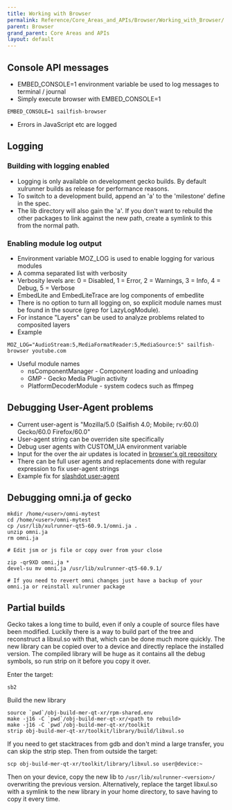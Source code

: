 ```yaml
---
title: Working with Browser
permalink: Reference/Core_Areas_and_APIs/Browser/Working_with_Browser/
parent: Browser
grand_parent: Core Areas and APIs
layout: default
---
```


## Console API messages

  - EMBED_CONSOLE=1 environment variable be used to log messages to terminal / journal
  - Simply execute browser with EMBED_CONSOLE=1
```nosh
EMBED_CONSOLE=1 sailfish-browser
```

  - Errors in JavaScript etc are logged

## Logging

### Building with logging enabled

  - Logging is only available on development gecko builds. By default xulrunner builds as release for performance reasons.
  - To switch to a development build, append an 'a' to the 'milestone' define in the spec.
  - The lib directory will also gain the 'a'. If you don't want to rebuild the other packages to link against the new path, create a symlink to this from the normal path.

### Enabling module log output

  - Environment variable MOZ_LOG is used to enable logging for various modules
  - A comma separated list with verbosity
  - Verbosity levels are: 0 = Disabled, 1 = Error, 2 = Warnings, 3 = Info, 4 = Debug, 5 = Verbose
  - EmbedLite and EmbedLiteTrace are log components of embedlite
  - There is no option to turn all logging on, so explicit module names must be found in the source (grep for LazyLogModule).
  - For instance "Layers" can be used to analyze problems related to composited layers
  - Example
```nosh
MOZ_LOG="AudioStream:5,MediaFormatReader:5,MediaSource:5" sailfish-browser youtube.com
```
  - Useful module names
    - nsComponentManager - Component loading and unloading
    - GMP - Gecko Media Plugin activity
    - PlatformDecoderModule - system codecs such as ffmpeg

## Debugging User-Agent problems

  - Current user-agent is "Mozilla/5.0 (Sailfish 4.0; Mobile; rv:60.0) Gecko/60.0 Firefox/60.0"
  - User-agent string can be overriden site specifically
  - Debug user agents with CUSTOM_UA environment variable
  - Input for the over the air updates is located in [browser's git repository](https://github.com/sailfishos/sailfish-browser/blob/next/data/ua-update.json.in)
  - There can be full user agents and replacements done with regular expression to fix user-agent strings
  - Example fix for [slashdot user-agent](https://github.com/sailfishos/sailfish-browser/commit/07e13bc7a7ce7028029c6333f98b8b60e6a99978)

## Debugging omni.ja of gecko
```nosh
mkdir /home/<user>/omni-mytest
cd /home/<user>/omni-mytest
cp /usr/lib/xulrunner-qt5-60.9.1/omni.ja .
unzip omni.ja
rm omni.ja

# Edit jsm or js file or copy over from your close

zip -qr9XD omni.ja *
devel-su mv omni.ja /usr/lib/xulrunner-qt5-60.9.1/

# If you need to revert omni changes just have a backup of your omni.ja or reinstall xulrunner package
```

## Partial builds

Gecko takes a long time to build, even if only a couple of source files have been modified. Luckily there is a way to build part of the tree and reconstruct a libxul.so with that, which can be done much more quickly. The new library can be copied over to a device and directly replace the installed version. The compiled library will be huge as it contains all the debug symbols, so run strip on it before you copy it over.

Enter the target:
```nosh
sb2
```

Build the new library
```nosh
source `pwd`/obj-build-mer-qt-xr/rpm-shared.env
make -j16 -C `pwd`/obj-build-mer-qt-xr/<path to rebuild>
make -j16 -C `pwd`/obj-build-mer-qt-xr/toolkit
strip obj-build-mer-qt-xr/toolkit/library/build/libxul.so
```

If you need to get stacktraces from gdb and don't mind a large transfer, you can skip the strip step. Then from outside the target:
```nosh
scp obj-build-mer-qt-xr/toolkit/library/libxul.so user@device:~
```

Then on your device, copy the new lib to `/usr/lib/xulrunner-<version>/` overwriting the previous version. Alternatively, replace the target libxul.so with a symlink to the new library in your home directory, to save having to copy it every time.
